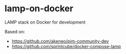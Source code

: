 # lamp-on-docker
LAMP stack on Docker for development


Based on:
- https://github.com/akeneo/pim-community-dev
- https://github.com/sprintcube/docker-compose-lamp
